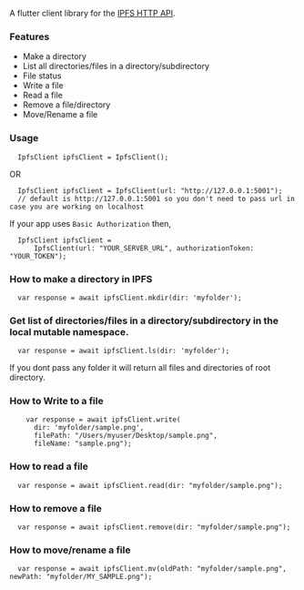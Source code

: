 <!-- 
This README describes the package. If you publish this package to pub.dev,
this README's contents appear on the landing page for your package.

For information about how to write a good package README, see the guide for
[writing package pages](https://dart.dev/guides/libraries/writing-package-pages). 

For general information about developing packages, see the Dart guide for
[creating packages](https://dart.dev/guides/libraries/create-library-packages)
and the Flutter guide for
[developing packages and plugins](https://flutter.dev/developing-packages). 
-->

A flutter client library for the [IPFS HTTP API](https://docs.ipfs.io/reference/http/api/).

### Features

* Make a directory
* List all directories/files in a directory/subdirectory
* File status
* Write a file
* Read a file
* Remove a file/directory
* Move/Rename a file

### Usage
```
  IpfsClient ipfsClient = IpfsClient();
```
OR
```
  IpfsClient ipfsClient = IpfsClient(url: "http://127.0.0.1:5001");
  // default is http://127.0.0.1:5001 so you don't need to pass url in case you are working on localhost
```

If your app uses `Basic Authorization` then,
```
  IpfsClient ipfsClient =
      IpfsClient(url: "YOUR_SERVER_URL", authorizationToken: "YOUR_TOKEN");
```
### How to make a directory in IPFS
```
  var response = await ipfsClient.mkdir(dir: 'myfolder');
```

### Get list of directories/files in a directory/subdirectory in the local mutable namespace.
```
  var response = await ipfsClient.ls(dir: 'myfolder');
```
If you dont pass any folder it will return all files and directories of root directory.

### How to Write to a file
```
    var response = await ipfsClient.write(
      dir: 'myfolder/sample.png',
      filePath: "/Users/myuser/Desktop/sample.png",
      fileName: "sample.png");
```
### How to read a file
```
  var response = await ipfsClient.read(dir: "myfolder/sample.png");
```
### How to remove a file
```
  var response = await ipfsClient.remove(dir: "myfolder/sample.png");
```
### How to move/rename a file
```
  var response = await ipfsClient.mv(oldPath: "myfolder/sample.png", newPath: "myfolder/MY_SAMPLE.png");
```
